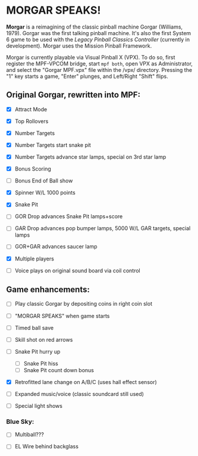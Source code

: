 # MORGAR SPEAKS!



**Morgar** is a reimagining of the classic pinball machine Gorgar (Williams, 1979). Gorgar was the first talking pinball machine. It's also the first System 6 game to be used with the *Legacy Pinball Classics Controller* (currently in development). Morgar uses the Mission Pinball Framework.

Morgar is currently playable via Visual Pinball X (VPX). To do so, first register the MPF-VPCOM bridge, start `mpf both`, open VPX as Administrator, and select the "Gorgar MPF.vpx" file within the /vpx/ directory. Pressing the "1" key starts a game, "Enter" plunges, and Left/Right "Shift" flips.

## Original Gorgar, rewritten into MPF:

- [x] Attract Mode
- [x] Top Rollovers
- [x] Number Targets
- [X] Number Targets start snake pit
- [X] Number Targets advance star lamps, special on 3rd star lamp
- [x] Bonus Scoring
- [ ] Bonus End of Ball show
- [x] Spinner W/L 1000 points
- [X] Snake Pit
- [ ] GOR Drop advances Snake Pit lamps+score
- [ ] GAR Drop advances pop bumper lamps, 5000 W/L GAR targets, special lamps
- [ ] GOR+GAR advances saucer lamp
- [X] Multiple players
- [ ] Voice plays on original sound board via coil control



## Game enhancements:

- [ ] Play classic Gorgar by depositing coins in right coin slot
- [ ] "MORGAR SPEAKS" when game starts
- [ ] Timed ball save
- [ ] Skill shot on red arrows
- [ ] Snake Pit hurry up
  - [ ] Snake Pit hiss
  - [ ] Snake Pit count down bonus
- [x] Retrofitted lane change on A/B/C (uses hall effect sensor)
- [ ] Expanded music/voice (classic soundcard still used)
- [ ] Special light shows



### Blue Sky:

- [ ] Multiball???
- [ ] EL Wire behind backglass

